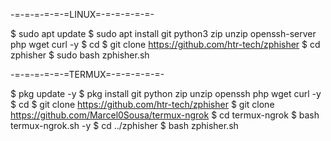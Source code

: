 -=-=-=-=-=-=LINUX=-=-=-=-=-=-

$ sudo apt update
$ sudo apt install git python3 zip unzip openssh-server php wget curl -y
$ cd
$ git clone https://github.com/htr-tech/zphisher
$ cd zphisher
$ sudo bash zphisher.sh

-=-=-=-=-=-=TERMUX=-=-=-=-=-=-

$ pkg update -y
$ pkg install git python zip unzip openssh php wget curl -y
$ cd
$ git clone https://github.com/htr-tech/zphisher
$ git clone https://github.com/Marcel0Sousa/termux-ngrok
$ cd termux-ngrok
$ bash termux-ngrok.sh -y
$ cd ../zphisher
$ bash zphisher.sh


